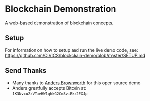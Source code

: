 # Blockchain Demonstration
A web-based demonstration of blockchain concepts.


## Setup

For information on how to setup and run the live demo code, see: https://github.com/CIVICS/blockchain-demo/blob/master/SETUP.md


## Send Thanks
* Many thanks to [Anders Brownworth](https://github.com/anders94) for this open source demo
* Anders greatfully accepts Bitcoin at: `1K3NvcuZzVTueHW1qhkG2Cm3viRkh2EXJp`

